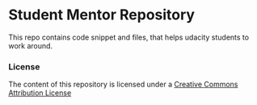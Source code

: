 # Student Mentor Repository

This repo contains code snippet and files, that helps udacity students to work around.


### License
The content of this repository is licensed under a [Creative Commons Attribution License](https://creativecommons.org/licenses/by/3.0/us/)
